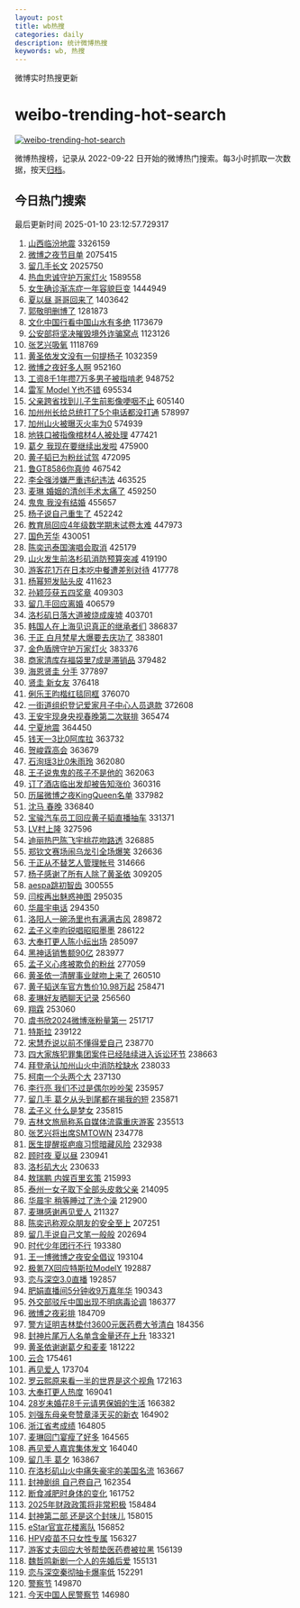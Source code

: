 ```yaml
---
layout: post
title: wb热搜
categories: daily
description: 统计微博热搜
keywords: wb, 热搜
---
```


微博实时热搜更新

# weibo-trending-hot-search

[![weibo-trending-hot-search](https://github.com/ameizi/weibo-trending-hot-search/actions/workflows/ci.yml/badge.svg)](https://github.com/ameizi/weibo-trending-hot-search/actions/workflows/ci.yml)

微博热搜榜，记录从 2022-09-22 日开始的微博热门搜索。每3小时抓取一次数据，按天[归档](./archives)。

## 今日热门搜索

<!-- BEGIN --> 
最后更新时间 2025-01-10 23:12:57.729317 
1. [山西临汾地震](https://s.weibo.com/weibo?q=%23%E5%B1%B1%E8%A5%BF%E4%B8%B4%E6%B1%BE%E5%9C%B0%E9%9C%87%23&t=31&band_rank=1&Refer=top) 3326159
1. [微博之夜节目单](https://s.weibo.com/weibo?q=%23%E5%BE%AE%E5%8D%9A%E4%B9%8B%E5%A4%9C%E8%8A%82%E7%9B%AE%E5%8D%95%23&t=31&band_rank=2&Refer=top) 2075415
1. [留几手长文](https://s.weibo.com/weibo?q=%E7%95%99%E5%87%A0%E6%89%8B%E9%95%BF%E6%96%87&t=31&band_rank=1&Refer=top) 2025750
1. [热血忠诚守护万家灯火](https://s.weibo.com/weibo?q=%23%E7%83%AD%E8%A1%80%E5%BF%A0%E8%AF%9A%E5%AE%88%E6%8A%A4%E4%B8%87%E5%AE%B6%E7%81%AF%E7%81%AB%23&t=31&band_rank=3&Refer=top) 1589558
1. [女生确诊渐冻症一年容貌巨变](https://s.weibo.com/weibo?q=%23%E5%A5%B3%E7%94%9F%E7%A1%AE%E8%AF%8A%E6%B8%90%E5%86%BB%E7%97%87%E4%B8%80%E5%B9%B4%E5%AE%B9%E8%B2%8C%E5%B7%A8%E5%8F%98%23&t=31&band_rank=2&Refer=top) 1444949
1. [夏以昼 哥哥回来了](https://s.weibo.com/weibo?q=%E5%A4%8F%E4%BB%A5%E6%98%BC%20%E5%93%A5%E5%93%A5%E5%9B%9E%E6%9D%A5%E4%BA%86&t=31&band_rank=1&Refer=top) 1403642
1. [郭敬明删博了](https://s.weibo.com/weibo?q=%23%E9%83%AD%E6%95%AC%E6%98%8E%E5%88%A0%E5%8D%9A%E4%BA%86%23&t=31&band_rank=4&Refer=top) 1281873
1. [文化中国行看中国山水有多绝](https://s.weibo.com/weibo?q=%23%E6%96%87%E5%8C%96%E4%B8%AD%E5%9B%BD%E8%A1%8C%E7%9C%8B%E4%B8%AD%E5%9B%BD%E5%B1%B1%E6%B0%B4%E6%9C%89%E5%A4%9A%E7%BB%9D%23&t=31&band_rank=3&Refer=top) 1173679
1. [公安部将坚决摧毁境外诈骗窝点](https://s.weibo.com/weibo?q=%23%E5%85%AC%E5%AE%89%E9%83%A8%E5%B0%86%E5%9D%9A%E5%86%B3%E6%91%A7%E6%AF%81%E5%A2%83%E5%A4%96%E8%AF%88%E9%AA%97%E7%AA%9D%E7%82%B9%23&t=31&band_rank=2&Refer=top) 1123126
1. [张艺兴吸氧](https://s.weibo.com/weibo?q=%E5%BC%A0%E8%89%BA%E5%85%B4%E5%90%B8%E6%B0%A7&t=31&band_rank=4&Refer=top) 1118769
1. [黄圣依发文没有一句提杨子](https://s.weibo.com/weibo?q=%23%E9%BB%84%E5%9C%A3%E4%BE%9D%E5%8F%91%E6%96%87%E6%B2%A1%E6%9C%89%E4%B8%80%E5%8F%A5%E6%8F%90%E6%9D%A8%E5%AD%90%23&t=31&band_rank=4&Refer=top) 1032359
1. [微博之夜好多人啊](https://s.weibo.com/weibo?q=%E5%BE%AE%E5%8D%9A%E4%B9%8B%E5%A4%9C%E5%A5%BD%E5%A4%9A%E4%BA%BA%E5%95%8A&t=31&band_rank=5&Refer=top) 952160
1. [工资8千1年攒7万多男子被指啃老](https://s.weibo.com/weibo?q=%23%E5%B7%A5%E8%B5%848%E5%8D%831%E5%B9%B4%E6%94%927%E4%B8%87%E5%A4%9A%E7%94%B7%E5%AD%90%E8%A2%AB%E6%8C%87%E5%95%83%E8%80%81%23&t=31&band_rank=6&Refer=top) 948752
1. [雷军  Model Y也不错](https://s.weibo.com/weibo?q=%E9%9B%B7%E5%86%9B%20%20Model%20Y%E4%B9%9F%E4%B8%8D%E9%94%99&t=31&band_rank=8&Refer=top) 695534
1. [父亲跨省找到儿子生前影像哽咽不止](https://s.weibo.com/weibo?q=%23%E7%88%B6%E4%BA%B2%E8%B7%A8%E7%9C%81%E6%89%BE%E5%88%B0%E5%84%BF%E5%AD%90%E7%94%9F%E5%89%8D%E5%BD%B1%E5%83%8F%E5%93%BD%E5%92%BD%E4%B8%8D%E6%AD%A2%23&t=31&band_rank=5&Refer=top) 605140
1. [加州州长给总统打了5个电话都没打通](https://s.weibo.com/weibo?q=%23%E5%8A%A0%E5%B7%9E%E5%B7%9E%E9%95%BF%E7%BB%99%E6%80%BB%E7%BB%9F%E6%89%93%E4%BA%865%E4%B8%AA%E7%94%B5%E8%AF%9D%E9%83%BD%E6%B2%A1%E6%89%93%E9%80%9A%23&t=31&band_rank=5&Refer=top) 578997
1. [加州山火被曝灭火率为0](https://s.weibo.com/weibo?q=%23%E5%8A%A0%E5%B7%9E%E5%B1%B1%E7%81%AB%E8%A2%AB%E6%9B%9D%E7%81%AD%E7%81%AB%E7%8E%87%E4%B8%BA0%23&t=31&band_rank=9&Refer=top) 574939
1. [地铁口被指像棺材4人被处理](https://s.weibo.com/weibo?q=%23%E5%9C%B0%E9%93%81%E5%8F%A3%E8%A2%AB%E6%8C%87%E5%83%8F%E6%A3%BA%E6%9D%904%E4%BA%BA%E8%A2%AB%E5%A4%84%E7%90%86%23&t=31&band_rank=6&Refer=top) 477421
1. [葛夕 我现在要继续出发啦](https://s.weibo.com/weibo?q=%E8%91%9B%E5%A4%95%20%E6%88%91%E7%8E%B0%E5%9C%A8%E8%A6%81%E7%BB%A7%E7%BB%AD%E5%87%BA%E5%8F%91%E5%95%A6&t=31&band_rank=7&Refer=top) 475900
1. [黄子韬已为粉丝试驾](https://s.weibo.com/weibo?q=%23%E9%BB%84%E5%AD%90%E9%9F%AC%E5%B7%B2%E4%B8%BA%E7%B2%89%E4%B8%9D%E8%AF%95%E9%A9%BE%23&t=31&band_rank=8&Refer=top) 472095
1. [鲁GT8586你真帅](https://s.weibo.com/weibo?q=%23%E9%B2%81GT8586%E4%BD%A0%E7%9C%9F%E5%B8%85%23&t=31&band_rank=9&Refer=top) 467542
1. [李全强涉嫌严重违纪违法](https://s.weibo.com/weibo?q=%23%E6%9D%8E%E5%85%A8%E5%BC%BA%E6%B6%89%E5%AB%8C%E4%B8%A5%E9%87%8D%E8%BF%9D%E7%BA%AA%E8%BF%9D%E6%B3%95%23&t=31&band_rank=10&Refer=top) 463525
1. [麦琳 婚姻的清创手术太痛了](https://s.weibo.com/weibo?q=%E9%BA%A6%E7%90%B3%20%E5%A9%9A%E5%A7%BB%E7%9A%84%E6%B8%85%E5%88%9B%E6%89%8B%E6%9C%AF%E5%A4%AA%E7%97%9B%E4%BA%86&t=31&band_rank=11&Refer=top) 459250
1. [鬼鬼 我没有结婚](https://s.weibo.com/weibo?q=%E9%AC%BC%E9%AC%BC%20%E6%88%91%E6%B2%A1%E6%9C%89%E7%BB%93%E5%A9%9A&t=31&band_rank=12&Refer=top) 455657
1. [杨子说自己重生了](https://s.weibo.com/weibo?q=%E6%9D%A8%E5%AD%90%E8%AF%B4%E8%87%AA%E5%B7%B1%E9%87%8D%E7%94%9F%E4%BA%86&t=31&band_rank=13&Refer=top) 452242
1. [教育局回应4年级数学期末试卷太难](https://s.weibo.com/weibo?q=%23%E6%95%99%E8%82%B2%E5%B1%80%E5%9B%9E%E5%BA%944%E5%B9%B4%E7%BA%A7%E6%95%B0%E5%AD%A6%E6%9C%9F%E6%9C%AB%E8%AF%95%E5%8D%B7%E5%A4%AA%E9%9A%BE%23&t=31&band_rank=14&Refer=top) 447973
1. [国色芳华](https://s.weibo.com/weibo?q=%E5%9B%BD%E8%89%B2%E8%8A%B3%E5%8D%8E&t=31&band_rank=10&Refer=top) 430051
1. [陈奕迅泰国演唱会取消](https://s.weibo.com/weibo?q=%23%E9%99%88%E5%A5%95%E8%BF%85%E6%B3%B0%E5%9B%BD%E6%BC%94%E5%94%B1%E4%BC%9A%E5%8F%96%E6%B6%88%23&t=31&band_rank=11&Refer=top) 425179
1. [山火发生前洛杉矶消防预算突减](https://s.weibo.com/weibo?q=%23%E5%B1%B1%E7%81%AB%E5%8F%91%E7%94%9F%E5%89%8D%E6%B4%9B%E6%9D%89%E7%9F%B6%E6%B6%88%E9%98%B2%E9%A2%84%E7%AE%97%E7%AA%81%E5%87%8F%23&t=31&band_rank=15&Refer=top) 419190
1. [游客花1万在日本吃中餐遭差别对待](https://s.weibo.com/weibo?q=%23%E6%B8%B8%E5%AE%A2%E8%8A%B11%E4%B8%87%E5%9C%A8%E6%97%A5%E6%9C%AC%E5%90%83%E4%B8%AD%E9%A4%90%E9%81%AD%E5%B7%AE%E5%88%AB%E5%AF%B9%E5%BE%85%23&t=31&band_rank=16&Refer=top) 417778
1. [杨幂短发贴头皮](https://s.weibo.com/weibo?q=%23%E6%9D%A8%E5%B9%82%E7%9F%AD%E5%8F%91%E8%B4%B4%E5%A4%B4%E7%9A%AE%23&t=31&band_rank=17&Refer=top) 411623
1. [孙颖莎获五四奖章](https://s.weibo.com/weibo?q=%23%E5%AD%99%E9%A2%96%E8%8E%8E%E8%8E%B7%E4%BA%94%E5%9B%9B%E5%A5%96%E7%AB%A0%23&t=31&band_rank=18&Refer=top) 409303
1. [留几手回应离婚](https://s.weibo.com/weibo?q=%23%E7%95%99%E5%87%A0%E6%89%8B%E5%9B%9E%E5%BA%94%E7%A6%BB%E5%A9%9A%23&t=31&band_rank=22&Refer=top) 406579
1. [洛杉矶日落大道被烧成废墟](https://s.weibo.com/weibo?q=%23%E6%B4%9B%E6%9D%89%E7%9F%B6%E6%97%A5%E8%90%BD%E5%A4%A7%E9%81%93%E8%A2%AB%E7%83%A7%E6%88%90%E5%BA%9F%E5%A2%9F%23&t=31&band_rank=12&Refer=top) 403701
1. [韩国人在上海见识真正的继承者们](https://s.weibo.com/weibo?q=%E9%9F%A9%E5%9B%BD%E4%BA%BA%E5%9C%A8%E4%B8%8A%E6%B5%B7%E8%A7%81%E8%AF%86%E7%9C%9F%E6%AD%A3%E7%9A%84%E7%BB%A7%E6%89%BF%E8%80%85%E4%BB%AC&t=31&band_rank=21&Refer=top) 386837
1. [于正 白月梵星大爆要去庆功了](https://s.weibo.com/weibo?q=%E4%BA%8E%E6%AD%A3%20%E7%99%BD%E6%9C%88%E6%A2%B5%E6%98%9F%E5%A4%A7%E7%88%86%E8%A6%81%E5%8E%BB%E5%BA%86%E5%8A%9F%E4%BA%86&t=31&band_rank=13&Refer=top) 383801
1. [金色盾牌守护万家灯火](https://s.weibo.com/weibo?q=%23%E9%87%91%E8%89%B2%E7%9B%BE%E7%89%8C%E5%AE%88%E6%8A%A4%E4%B8%87%E5%AE%B6%E7%81%AF%E7%81%AB%23&t=31&band_rank=10&Refer=top) 383376
1. [商家清库存福袋里7成是滞销品](https://s.weibo.com/weibo?q=%23%E5%95%86%E5%AE%B6%E6%B8%85%E5%BA%93%E5%AD%98%E7%A6%8F%E8%A2%8B%E9%87%8C7%E6%88%90%E6%98%AF%E6%BB%9E%E9%94%80%E5%93%81%23&t=31&band_rank=15&Refer=top) 379482
1. [海恩贤圭 分手](https://s.weibo.com/weibo?q=%E6%B5%B7%E6%81%A9%E8%B4%A4%E5%9C%AD%20%E5%88%86%E6%89%8B&t=31&band_rank=11&Refer=top) 377897
1. [贤圭 新女友](https://s.weibo.com/weibo?q=%E8%B4%A4%E5%9C%AD%20%E6%96%B0%E5%A5%B3%E5%8F%8B&t=31&band_rank=12&Refer=top) 376418
1. [俐乐王昀楷红毯同框](https://s.weibo.com/weibo?q=%23%E4%BF%90%E4%B9%90%E7%8E%8B%E6%98%80%E6%A5%B7%E7%BA%A2%E6%AF%AF%E5%90%8C%E6%A1%86%23&t=31&band_rank=16&Refer=top) 376070
1. [一街道组织登记爱家月子中心人员退款](https://s.weibo.com/weibo?q=%23%E4%B8%80%E8%A1%97%E9%81%93%E7%BB%84%E7%BB%87%E7%99%BB%E8%AE%B0%E7%88%B1%E5%AE%B6%E6%9C%88%E5%AD%90%E4%B8%AD%E5%BF%83%E4%BA%BA%E5%91%98%E9%80%80%E6%AC%BE%23&t=31&band_rank=17&Refer=top) 372608
1. [王安宇现身央视春晚第二次联排](https://s.weibo.com/weibo?q=%23%E7%8E%8B%E5%AE%89%E5%AE%87%E7%8E%B0%E8%BA%AB%E5%A4%AE%E8%A7%86%E6%98%A5%E6%99%9A%E7%AC%AC%E4%BA%8C%E6%AC%A1%E8%81%94%E6%8E%92%23&t=31&band_rank=18&Refer=top) 365474
1. [宁夏地震](https://s.weibo.com/weibo?q=%E5%AE%81%E5%A4%8F%E5%9C%B0%E9%9C%87&t=31&band_rank=15&Refer=top) 364450
1. [钱天一3比0阿库拉](https://s.weibo.com/weibo?q=%23%E9%92%B1%E5%A4%A9%E4%B8%803%E6%AF%940%E9%98%BF%E5%BA%93%E6%8B%89%23&t=31&band_rank=19&Refer=top) 363732
1. [贺峻霖高会](https://s.weibo.com/weibo?q=%23%E8%B4%BA%E5%B3%BB%E9%9C%96%E9%AB%98%E4%BC%9A%23&t=31&band_rank=19&Refer=top) 363679
1. [石洵瑶3比0朱雨玲](https://s.weibo.com/weibo?q=%23%E7%9F%B3%E6%B4%B5%E7%91%B63%E6%AF%940%E6%9C%B1%E9%9B%A8%E7%8E%B2%23&t=31&band_rank=20&Refer=top) 362080
1. [王子说鬼鬼的孩子不是他的](https://s.weibo.com/weibo?q=%23%E7%8E%8B%E5%AD%90%E8%AF%B4%E9%AC%BC%E9%AC%BC%E7%9A%84%E5%AD%A9%E5%AD%90%E4%B8%8D%E6%98%AF%E4%BB%96%E7%9A%84%23&t=31&band_rank=21&Refer=top) 362063
1. [订了酒店临出发却被告知涨价](https://s.weibo.com/weibo?q=%23%E8%AE%A2%E4%BA%86%E9%85%92%E5%BA%97%E4%B8%B4%E5%87%BA%E5%8F%91%E5%8D%B4%E8%A2%AB%E5%91%8A%E7%9F%A5%E6%B6%A8%E4%BB%B7%23&t=31&band_rank=20&Refer=top) 360316
1. [历届微博之夜KingQueen名单](https://s.weibo.com/weibo?q=%23%E5%8E%86%E5%B1%8A%E5%BE%AE%E5%8D%9A%E4%B9%8B%E5%A4%9CKingQueen%E5%90%8D%E5%8D%95%23&t=31&band_rank=16&Refer=top) 337982
1. [沈马 春晚](https://s.weibo.com/weibo?q=%E6%B2%88%E9%A9%AC%20%E6%98%A5%E6%99%9A&t=31&band_rank=22&Refer=top) 336840
1. [宝骏汽车员工回应黄子韬直播抽车](https://s.weibo.com/weibo?q=%23%E5%AE%9D%E9%AA%8F%E6%B1%BD%E8%BD%A6%E5%91%98%E5%B7%A5%E5%9B%9E%E5%BA%94%E9%BB%84%E5%AD%90%E9%9F%AC%E7%9B%B4%E6%92%AD%E6%8A%BD%E8%BD%A6%23&t=31&band_rank=23&Refer=top) 331371
1. [LV村上隆](https://s.weibo.com/weibo?q=%23LV%E6%9D%91%E4%B8%8A%E9%9A%86%23&t=31&band_rank=25&Refer=top) 327596
1. [迪丽热巴陈飞宇桃花吻路透](https://s.weibo.com/weibo?q=%23%E8%BF%AA%E4%B8%BD%E7%83%AD%E5%B7%B4%E9%99%88%E9%A3%9E%E5%AE%87%E6%A1%83%E8%8A%B1%E5%90%BB%E8%B7%AF%E9%80%8F%23&t=31&band_rank=17&Refer=top) 326885
1. [郑钦文赛场闹乌龙引全场爆笑](https://s.weibo.com/weibo?q=%23%E9%83%91%E9%92%A6%E6%96%87%E8%B5%9B%E5%9C%BA%E9%97%B9%E4%B9%8C%E9%BE%99%E5%BC%95%E5%85%A8%E5%9C%BA%E7%88%86%E7%AC%91%23&t=31&band_rank=26&Refer=top) 326636
1. [于正从不替艺人管理帐号](https://s.weibo.com/weibo?q=%23%E4%BA%8E%E6%AD%A3%E4%BB%8E%E4%B8%8D%E6%9B%BF%E8%89%BA%E4%BA%BA%E7%AE%A1%E7%90%86%E5%B8%90%E5%8F%B7%23&t=31&band_rank=23&Refer=top) 314666
1. [杨子感谢了所有人除了黄圣依](https://s.weibo.com/weibo?q=%23%E6%9D%A8%E5%AD%90%E6%84%9F%E8%B0%A2%E4%BA%86%E6%89%80%E6%9C%89%E4%BA%BA%E9%99%A4%E4%BA%86%E9%BB%84%E5%9C%A3%E4%BE%9D%23&t=31&band_rank=27&Refer=top) 309205
1. [aespa跳初智齿](https://s.weibo.com/weibo?q=%23aespa%E8%B7%B3%E5%88%9D%E6%99%BA%E9%BD%BF%23&t=31&band_rank=18&Refer=top) 300555
1. [闫桉再出魅惑神图](https://s.weibo.com/weibo?q=%23%E9%97%AB%E6%A1%89%E5%86%8D%E5%87%BA%E9%AD%85%E6%83%91%E7%A5%9E%E5%9B%BE%23&t=31&band_rank=28&Refer=top) 295035
1. [华晨宇电话](https://s.weibo.com/weibo?q=%E5%8D%8E%E6%99%A8%E5%AE%87%E7%94%B5%E8%AF%9D&t=31&band_rank=24&Refer=top) 294350
1. [洛阳人一碗汤里也有满满古风](https://s.weibo.com/weibo?q=%23%E6%B4%9B%E9%98%B3%E4%BA%BA%E4%B8%80%E7%A2%97%E6%B1%A4%E9%87%8C%E4%B9%9F%E6%9C%89%E6%BB%A1%E6%BB%A1%E5%8F%A4%E9%A3%8E%23&t=31&band_rank=29&Refer=top) 289872
1. [孟子义李昀锐唱昭昭墨墨](https://s.weibo.com/weibo?q=%23%E5%AD%9F%E5%AD%90%E4%B9%89%E6%9D%8E%E6%98%80%E9%94%90%E5%94%B1%E6%98%AD%E6%98%AD%E5%A2%A8%E5%A2%A8%23&t=31&band_rank=19&Refer=top) 286122
1. [大奉打更人陈小纭出场](https://s.weibo.com/weibo?q=%E5%A4%A7%E5%A5%89%E6%89%93%E6%9B%B4%E4%BA%BA%E9%99%88%E5%B0%8F%E7%BA%AD%E5%87%BA%E5%9C%BA&t=31&band_rank=30&Refer=top) 285097
1. [黑神话销售额90亿](https://s.weibo.com/weibo?q=%23%E9%BB%91%E7%A5%9E%E8%AF%9D%E9%94%80%E5%94%AE%E9%A2%9D90%E4%BA%BF%23&t=31&band_rank=25&Refer=top) 283977
1. [孟子义心疼被欺负的粉丝](https://s.weibo.com/weibo?q=%E5%AD%9F%E5%AD%90%E4%B9%89%E5%BF%83%E7%96%BC%E8%A2%AB%E6%AC%BA%E8%B4%9F%E7%9A%84%E7%B2%89%E4%B8%9D&t=31&band_rank=26&Refer=top) 277059
1. [黄圣依一清醒事业就吻上来了](https://s.weibo.com/weibo?q=%E9%BB%84%E5%9C%A3%E4%BE%9D%E4%B8%80%E6%B8%85%E9%86%92%E4%BA%8B%E4%B8%9A%E5%B0%B1%E5%90%BB%E4%B8%8A%E6%9D%A5%E4%BA%86&t=31&band_rank=21&Refer=top) 260510
1. [黄子韬送车官方售价10.98万起](https://s.weibo.com/weibo?q=%23%E9%BB%84%E5%AD%90%E9%9F%AC%E9%80%81%E8%BD%A6%E5%AE%98%E6%96%B9%E5%94%AE%E4%BB%B710.98%E4%B8%87%E8%B5%B7%23&t=31&band_rank=23&Refer=top) 258471
1. [麦琳好友晒聊天记录](https://s.weibo.com/weibo?q=%23%E9%BA%A6%E7%90%B3%E5%A5%BD%E5%8F%8B%E6%99%92%E8%81%8A%E5%A4%A9%E8%AE%B0%E5%BD%95%23&t=31&band_rank=24&Refer=top) 256560
1. [翔霖](https://s.weibo.com/weibo?q=%E7%BF%94%E9%9C%96&t=31&band_rank=31&Refer=top) 253060
1. [虞书欣2024微博涨粉量第一](https://s.weibo.com/weibo?q=%23%E8%99%9E%E4%B9%A6%E6%AC%A32024%E5%BE%AE%E5%8D%9A%E6%B6%A8%E7%B2%89%E9%87%8F%E7%AC%AC%E4%B8%80%23&t=31&band_rank=32&Refer=top) 251717
1. [特斯拉](https://s.weibo.com/weibo?q=%E7%89%B9%E6%96%AF%E6%8B%89&t=31&band_rank=27&Refer=top) 239122
1. [宋慧乔说以前不懂得爱自己](https://s.weibo.com/weibo?q=%23%E5%AE%8B%E6%85%A7%E4%B9%94%E8%AF%B4%E4%BB%A5%E5%89%8D%E4%B8%8D%E6%87%82%E5%BE%97%E7%88%B1%E8%87%AA%E5%B7%B1%23&t=31&band_rank=28&Refer=top) 238770
1. [四大家族犯罪集团案件已经陆续进入诉讼环节](https://s.weibo.com/weibo?q=%23%E5%9B%9B%E5%A4%A7%E5%AE%B6%E6%97%8F%E7%8A%AF%E7%BD%AA%E9%9B%86%E5%9B%A2%E6%A1%88%E4%BB%B6%E5%B7%B2%E7%BB%8F%E9%99%86%E7%BB%AD%E8%BF%9B%E5%85%A5%E8%AF%89%E8%AE%BC%E7%8E%AF%E8%8A%82%23&t=31&band_rank=27&Refer=top) 238663
1. [拜登承认加州山火中消防栓缺水](https://s.weibo.com/weibo?q=%23%E6%8B%9C%E7%99%BB%E6%89%BF%E8%AE%A4%E5%8A%A0%E5%B7%9E%E5%B1%B1%E7%81%AB%E4%B8%AD%E6%B6%88%E9%98%B2%E6%A0%93%E7%BC%BA%E6%B0%B4%23&t=31&band_rank=29&Refer=top) 238033
1. [柯南一个头两个大](https://s.weibo.com/weibo?q=%E6%9F%AF%E5%8D%97%E4%B8%80%E4%B8%AA%E5%A4%B4%E4%B8%A4%E4%B8%AA%E5%A4%A7&t=31&band_rank=30&Refer=top) 237130
1. [李行亮 我们不过是偶尔吵吵架](https://s.weibo.com/weibo?q=%E6%9D%8E%E8%A1%8C%E4%BA%AE%20%E6%88%91%E4%BB%AC%E4%B8%8D%E8%BF%87%E6%98%AF%E5%81%B6%E5%B0%94%E5%90%B5%E5%90%B5%E6%9E%B6&t=31&band_rank=31&Refer=top) 235957
1. [留几手 葛夕从头到尾都在揭我的短](https://s.weibo.com/weibo?q=%E7%95%99%E5%87%A0%E6%89%8B%20%E8%91%9B%E5%A4%95%E4%BB%8E%E5%A4%B4%E5%88%B0%E5%B0%BE%E9%83%BD%E5%9C%A8%E6%8F%AD%E6%88%91%E7%9A%84%E7%9F%AD&t=31&band_rank=32&Refer=top) 235871
1. [孟子义 什么是梦女](https://s.weibo.com/weibo?q=%E5%AD%9F%E5%AD%90%E4%B9%89%20%E4%BB%80%E4%B9%88%E6%98%AF%E6%A2%A6%E5%A5%B3&t=31&band_rank=33&Refer=top) 235815
1. [吉林文旅局称系自媒体流露重庆游客](https://s.weibo.com/weibo?q=%23%E5%90%89%E6%9E%97%E6%96%87%E6%97%85%E5%B1%80%E7%A7%B0%E7%B3%BB%E8%87%AA%E5%AA%92%E4%BD%93%E6%B5%81%E9%9C%B2%E9%87%8D%E5%BA%86%E6%B8%B8%E5%AE%A2%23&t=31&band_rank=34&Refer=top) 235513
1. [张艺兴将出席SMTOWN](https://s.weibo.com/weibo?q=%23%E5%BC%A0%E8%89%BA%E5%85%B4%E5%B0%86%E5%87%BA%E5%B8%ADSMTOWN%23&t=31&band_rank=34&Refer=top) 234778
1. [医生提醒抠疤痕习惯暗藏风险](https://s.weibo.com/weibo?q=%23%E5%8C%BB%E7%94%9F%E6%8F%90%E9%86%92%E6%8A%A0%E7%96%A4%E7%97%95%E4%B9%A0%E6%83%AF%E6%9A%97%E8%97%8F%E9%A3%8E%E9%99%A9%23&t=31&band_rank=28&Refer=top) 232938
1. [顾时夜 夏以昼](https://s.weibo.com/weibo?q=%E9%A1%BE%E6%97%B6%E5%A4%9C%20%E5%A4%8F%E4%BB%A5%E6%98%BC&t=31&band_rank=29&Refer=top) 230941
1. [洛杉矶大火](https://s.weibo.com/weibo?q=%E6%B4%9B%E6%9D%89%E7%9F%B6%E5%A4%A7%E7%81%AB&t=31&band_rank=35&Refer=top) 230633
1. [敖瑞鹏 内娱百里玄策](https://s.weibo.com/weibo?q=%E6%95%96%E7%91%9E%E9%B9%8F%20%E5%86%85%E5%A8%B1%E7%99%BE%E9%87%8C%E7%8E%84%E7%AD%96&t=31&band_rank=31&Refer=top) 215993
1. [泰州一女子取下全部头皮救父亲](https://s.weibo.com/weibo?q=%23%E6%B3%B0%E5%B7%9E%E4%B8%80%E5%A5%B3%E5%AD%90%E5%8F%96%E4%B8%8B%E5%85%A8%E9%83%A8%E5%A4%B4%E7%9A%AE%E6%95%91%E7%88%B6%E4%BA%B2%23&t=31&band_rank=33&Refer=top) 214095
1. [华晨宇 稍等睡过了洗个澡](https://s.weibo.com/weibo?q=%E5%8D%8E%E6%99%A8%E5%AE%87%20%E7%A8%8D%E7%AD%89%E7%9D%A1%E8%BF%87%E4%BA%86%E6%B4%97%E4%B8%AA%E6%BE%A1&t=31&band_rank=36&Refer=top) 212900
1. [麦琳感谢再见爱人](https://s.weibo.com/weibo?q=%23%E9%BA%A6%E7%90%B3%E6%84%9F%E8%B0%A2%E5%86%8D%E8%A7%81%E7%88%B1%E4%BA%BA%23&t=31&band_rank=36&Refer=top) 211327
1. [陈奕迅称观众朋友的安全至上](https://s.weibo.com/weibo?q=%23%E9%99%88%E5%A5%95%E8%BF%85%E7%A7%B0%E8%A7%82%E4%BC%97%E6%9C%8B%E5%8F%8B%E7%9A%84%E5%AE%89%E5%85%A8%E8%87%B3%E4%B8%8A%23&t=31&band_rank=37&Refer=top) 207251
1. [留几手说自己文笔一般般](https://s.weibo.com/weibo?q=%23%E7%95%99%E5%87%A0%E6%89%8B%E8%AF%B4%E8%87%AA%E5%B7%B1%E6%96%87%E7%AC%94%E4%B8%80%E8%88%AC%E8%88%AC%23&t=31&band_rank=38&Refer=top) 202694
1. [时代少年团行不行](https://s.weibo.com/weibo?q=%23%E6%97%B6%E4%BB%A3%E5%B0%91%E5%B9%B4%E5%9B%A2%E8%A1%8C%E4%B8%8D%E8%A1%8C%23&t=31&band_rank=39&Refer=top) 193380
1. [王一博微博之夜安全倡议](https://s.weibo.com/weibo?q=%23%E7%8E%8B%E4%B8%80%E5%8D%9A%E5%BE%AE%E5%8D%9A%E4%B9%8B%E5%A4%9C%E5%AE%89%E5%85%A8%E5%80%A1%E8%AE%AE%23&t=31&band_rank=40&Refer=top) 193104
1. [极氪7X回应特斯拉ModelY](https://s.weibo.com/weibo?q=%23%E6%9E%81%E6%B0%AA7X%E5%9B%9E%E5%BA%94%E7%89%B9%E6%96%AF%E6%8B%89ModelY%23&t=31&band_rank=41&Refer=top) 192887
1. [恋与深空3.0直播](https://s.weibo.com/weibo?q=%23%E6%81%8B%E4%B8%8E%E6%B7%B1%E7%A9%BA3.0%E7%9B%B4%E6%92%AD%23&t=31&band_rank=42&Refer=top) 192857
1. [肥娟直播间5分钟收9万嘉年华](https://s.weibo.com/weibo?q=%23%E8%82%A5%E5%A8%9F%E7%9B%B4%E6%92%AD%E9%97%B45%E5%88%86%E9%92%9F%E6%94%B69%E4%B8%87%E5%98%89%E5%B9%B4%E5%8D%8E%23&t=31&band_rank=35&Refer=top) 190343
1. [外交部驳斥中国出现不明病毒论调](https://s.weibo.com/weibo?q=%23%E5%A4%96%E4%BA%A4%E9%83%A8%E9%A9%B3%E6%96%A5%E4%B8%AD%E5%9B%BD%E5%87%BA%E7%8E%B0%E4%B8%8D%E6%98%8E%E7%97%85%E6%AF%92%E8%AE%BA%E8%B0%83%23&t=31&band_rank=38&Refer=top) 186377
1. [微博之夜彩排](https://s.weibo.com/weibo?q=%23%E5%BE%AE%E5%8D%9A%E4%B9%8B%E5%A4%9C%E5%BD%A9%E6%8E%92%23&t=31&band_rank=39&Refer=top) 184709
1. [警方证明吉林垫付3600元医药费大爷清白](https://s.weibo.com/weibo?q=%23%E8%AD%A6%E6%96%B9%E8%AF%81%E6%98%8E%E5%90%89%E6%9E%97%E5%9E%AB%E4%BB%983600%E5%85%83%E5%8C%BB%E8%8D%AF%E8%B4%B9%E5%A4%A7%E7%88%B7%E6%B8%85%E7%99%BD%23&t=31&band_rank=37&Refer=top) 184356
1. [封神片尾万人名单含金量还在上升](https://s.weibo.com/weibo?q=%23%E5%B0%81%E7%A5%9E%E7%89%87%E5%B0%BE%E4%B8%87%E4%BA%BA%E5%90%8D%E5%8D%95%E5%90%AB%E9%87%91%E9%87%8F%E8%BF%98%E5%9C%A8%E4%B8%8A%E5%8D%87%23&t=31&band_rank=40&Refer=top) 183321
1. [黄圣依谢谢葛夕和麦麦](https://s.weibo.com/weibo?q=%23%E9%BB%84%E5%9C%A3%E4%BE%9D%E8%B0%A2%E8%B0%A2%E8%91%9B%E5%A4%95%E5%92%8C%E9%BA%A6%E9%BA%A6%23&t=31&band_rank=38&Refer=top) 181222
1. [云合](https://s.weibo.com/weibo?q=%E4%BA%91%E5%90%88&t=31&band_rank=39&Refer=top) 175461
1. [再见爱人](https://s.weibo.com/weibo?q=%E5%86%8D%E8%A7%81%E7%88%B1%E4%BA%BA&t=31&band_rank=40&Refer=top) 173704
1. [罗云熙原来看一半的世界是这个视角](https://s.weibo.com/weibo?q=%23%E7%BD%97%E4%BA%91%E7%86%99%E5%8E%9F%E6%9D%A5%E7%9C%8B%E4%B8%80%E5%8D%8A%E7%9A%84%E4%B8%96%E7%95%8C%E6%98%AF%E8%BF%99%E4%B8%AA%E8%A7%86%E8%A7%92%23&t=31&band_rank=43&Refer=top) 172163
1. [大奉打更人热度](https://s.weibo.com/weibo?q=%E5%A4%A7%E5%A5%89%E6%89%93%E6%9B%B4%E4%BA%BA%E7%83%AD%E5%BA%A6&t=31&band_rank=42&Refer=top) 169041
1. [28岁未婚花8千元请男保姆的生活](https://s.weibo.com/weibo?q=28%E5%B2%81%E6%9C%AA%E5%A9%9A%E8%8A%B18%E5%8D%83%E5%85%83%E8%AF%B7%E7%94%B7%E4%BF%9D%E5%A7%86%E7%9A%84%E7%94%9F%E6%B4%BB&t=31&band_rank=43&Refer=top) 166382
1. [刘强东母亲夸赞章泽天买的新衣](https://s.weibo.com/weibo?q=%23%E5%88%98%E5%BC%BA%E4%B8%9C%E6%AF%8D%E4%BA%B2%E5%A4%B8%E8%B5%9E%E7%AB%A0%E6%B3%BD%E5%A4%A9%E4%B9%B0%E7%9A%84%E6%96%B0%E8%A1%A3%23&t=31&band_rank=44&Refer=top) 164902
1. [浙江省考成绩](https://s.weibo.com/weibo?q=%E6%B5%99%E6%B1%9F%E7%9C%81%E8%80%83%E6%88%90%E7%BB%A9&t=31&band_rank=41&Refer=top) 164805
1. [麦琳回门宴瘦了好多](https://s.weibo.com/weibo?q=%23%E9%BA%A6%E7%90%B3%E5%9B%9E%E9%97%A8%E5%AE%B4%E7%98%A6%E4%BA%86%E5%A5%BD%E5%A4%9A%23&t=31&band_rank=42&Refer=top) 164565
1. [再见爱人嘉宾集体发文](https://s.weibo.com/weibo?q=%23%E5%86%8D%E8%A7%81%E7%88%B1%E4%BA%BA%E5%98%89%E5%AE%BE%E9%9B%86%E4%BD%93%E5%8F%91%E6%96%87%23&t=31&band_rank=43&Refer=top) 164040
1. [留几手 葛夕](https://s.weibo.com/weibo?q=%E7%95%99%E5%87%A0%E6%89%8B%20%E8%91%9B%E5%A4%95&t=31&band_rank=44&Refer=top) 163867
1. [在洛杉矶山火中痛失豪宅的美国名流](https://s.weibo.com/weibo?q=%23%E5%9C%A8%E6%B4%9B%E6%9D%89%E7%9F%B6%E5%B1%B1%E7%81%AB%E4%B8%AD%E7%97%9B%E5%A4%B1%E8%B1%AA%E5%AE%85%E7%9A%84%E7%BE%8E%E5%9B%BD%E5%90%8D%E6%B5%81%23&t=31&band_rank=45&Refer=top) 163667
1. [封神剧组 自己卷自己](https://s.weibo.com/weibo?q=%E5%B0%81%E7%A5%9E%E5%89%A7%E7%BB%84%20%E8%87%AA%E5%B7%B1%E5%8D%B7%E8%87%AA%E5%B7%B1&t=31&band_rank=45&Refer=top) 162354
1. [断食减肥时身体的变化](https://s.weibo.com/weibo?q=%E6%96%AD%E9%A3%9F%E5%87%8F%E8%82%A5%E6%97%B6%E8%BA%AB%E4%BD%93%E7%9A%84%E5%8F%98%E5%8C%96&t=31&band_rank=46&Refer=top) 161752
1. [2025年财政政策将非常积极](https://s.weibo.com/weibo?q=%232025%E5%B9%B4%E8%B4%A2%E6%94%BF%E6%94%BF%E7%AD%96%E5%B0%86%E9%9D%9E%E5%B8%B8%E7%A7%AF%E6%9E%81%23&t=31&band_rank=46&Refer=top) 158484
1. [封神第二部 还是这个封味儿](https://s.weibo.com/weibo?q=%E5%B0%81%E7%A5%9E%E7%AC%AC%E4%BA%8C%E9%83%A8%20%E8%BF%98%E6%98%AF%E8%BF%99%E4%B8%AA%E5%B0%81%E5%91%B3%E5%84%BF&t=31&band_rank=47&Refer=top) 158015
1. [eStar官宣花楼离队](https://s.weibo.com/weibo?q=%23eStar%E5%AE%98%E5%AE%A3%E8%8A%B1%E6%A5%BC%E7%A6%BB%E9%98%9F%23&t=31&band_rank=47&Refer=top) 156852
1. [HPV疫苗不只女性专属](https://s.weibo.com/weibo?q=%23HPV%E7%96%AB%E8%8B%97%E4%B8%8D%E5%8F%AA%E5%A5%B3%E6%80%A7%E4%B8%93%E5%B1%9E%23&t=31&band_rank=48&Refer=top) 156327
1. [游客丈夫回应大爷帮垫医药费被拉黑](https://s.weibo.com/weibo?q=%23%E6%B8%B8%E5%AE%A2%E4%B8%88%E5%A4%AB%E5%9B%9E%E5%BA%94%E5%A4%A7%E7%88%B7%E5%B8%AE%E5%9E%AB%E5%8C%BB%E8%8D%AF%E8%B4%B9%E8%A2%AB%E6%8B%89%E9%BB%91%23&t=31&band_rank=49&Refer=top) 156139
1. [魏哲鸣新剧一个人的先婚后爱](https://s.weibo.com/weibo?q=%E9%AD%8F%E5%93%B2%E9%B8%A3%E6%96%B0%E5%89%A7%E4%B8%80%E4%B8%AA%E4%BA%BA%E7%9A%84%E5%85%88%E5%A9%9A%E5%90%8E%E7%88%B1&t=31&band_rank=49&Refer=top) 155131
1. [恋与深空秦彻抽卡爆率低](https://s.weibo.com/weibo?q=%23%E6%81%8B%E4%B8%8E%E6%B7%B1%E7%A9%BA%E7%A7%A6%E5%BD%BB%E6%8A%BD%E5%8D%A1%E7%88%86%E7%8E%87%E4%BD%8E%23&t=31&band_rank=47&Refer=top) 152291
1. [警察节](https://s.weibo.com/weibo?q=%E8%AD%A6%E5%AF%9F%E8%8A%82&t=31&band_rank=50&Refer=top) 149870
1. [今天中国人民警察节](https://s.weibo.com/weibo?q=%23%E4%BB%8A%E5%A4%A9%E4%B8%AD%E5%9B%BD%E4%BA%BA%E6%B0%91%E8%AD%A6%E5%AF%9F%E8%8A%82%23&t=31&band_rank=49&Refer=top) 146980
<!-- END -->
